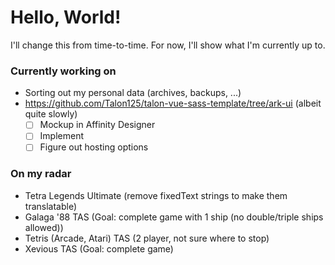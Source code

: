 <!--
## Hi there 👋
-->
<!--
**Talon125/Talon125** is a ✨ _special_ ✨ repository because its `README.md` (this file) appears on your GitHub profile.

Here are some ideas to get you started:

- 🔭 I’m currently working on ...
- 🌱 I’m currently learning ...
- 👯 I’m looking to collaborate on ...
- 🤔 I’m looking for help with ...
- 💬 Ask me about ...
- 📫 How to reach me: ...
- 😄 Pronouns: ...
- ⚡ Fun fact: ...
-->

# Hello, World!
I'll change this from time-to-time. For now, I'll show what I'm currently up to.

### Currently working on
- Sorting out my personal data (archives, backups, ...)
- https://github.com/Talon125/talon-vue-sass-template/tree/ark-ui (albeit quite slowly)
  - [ ] Mockup in Affinity Designer
  - [ ] Implement
  - [ ] Figure out hosting options

### On my radar
- Tetra Legends Ultimate (remove fixedText strings to make them translatable)
- Galaga '88 TAS (Goal: complete game with 1 ship (no double/triple ships allowed))
- Tetris (Arcade, Atari) TAS (2 player, not sure where to stop)
- Xevious TAS (Goal: complete game)
